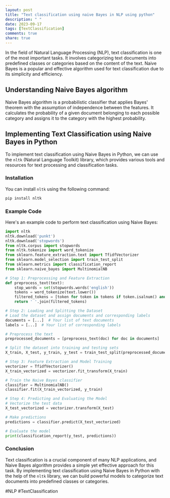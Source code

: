 ```yaml
---
layout: post
title: "Text classification using naive Bayes in NLP using python"
description: " "
date: 2023-09-17
tags: [TextClassification]
comments: true
share: true
---
```


In the field of Natural Language Processing (NLP), text classification is one of the most important tasks. It involves categorizing text documents into predefined classes or categories based on the content of the text. Naive Bayes is a popular and effective algorithm used for text classification due to its simplicity and efficiency.

## Understanding Naive Bayes algorithm

Naive Bayes algorithm is a probabilistic classifier that applies Bayes' theorem with the assumption of independence between the features. It calculates the probability of a given document belonging to each possible category and assigns it to the category with the highest probability.

## Implementing Text Classification using Naive Bayes in Python

To implement text classification using Naive Bayes in Python, we can use the `nltk` (Natural Language Toolkit) library, which provides various tools and resources for text processing and classification tasks.

### Installation

You can install `nltk` using the following command:

```python
pip install nltk
```

### Example Code

Here's an example code to perform text classification using Naive Bayes:

```python
import nltk
nltk.download('punkt')
nltk.download('stopwords')
from nltk.corpus import stopwords
from nltk.tokenize import word_tokenize
from sklearn.feature_extraction.text import TfidfVectorizer
from sklearn.model_selection import train_test_split
from sklearn.metrics import classification_report
from sklearn.naive_bayes import MultinomialNB

# Step 1: Preprocessing and Feature Extraction
def preprocess_text(text):
    stop_words = set(stopwords.words('english'))
    tokens = word_tokenize(text.lower())
    filtered_tokens = [token for token in tokens if token.isalnum() and token not in stop_words]
    return ' '.join(filtered_tokens)

# Step 2: Loading and Splitting the Dataset
# Load the dataset and assign documents and corresponding labels
documents = [...]  # Your list of text documents
labels = [...]  # Your list of corresponding labels

# Preprocess the text
preprocessed_documents = [preprocess_text(doc) for doc in documents]

# Split the dataset into training and testing sets
X_train, X_test, y_train, y_test = train_test_split(preprocessed_documents, labels, test_size=0.2, random_state=42)

# Step 3: Feature Extraction and Model Training
vectorizer = TfidfVectorizer()
X_train_vectorized = vectorizer.fit_transform(X_train)

# Train the Naive Bayes classifier
classifier = MultinomialNB()
classifier.fit(X_train_vectorized, y_train)

# Step 4: Predicting and Evaluating the Model
# Vectorize the test data
X_test_vectorized = vectorizer.transform(X_test)

# Make predictions
predictions = classifier.predict(X_test_vectorized)

# Evaluate the model
print(classification_report(y_test, predictions))
```

### Conclusion

Text classification is a crucial component of many NLP applications, and Naive Bayes algorithm provides a simple yet effective approach for this task. By implementing text classification using Naive Bayes in Python with the help of the `nltk` library, we can build powerful models to categorize text documents into predefined classes or categories.

#NLP #TextClassification